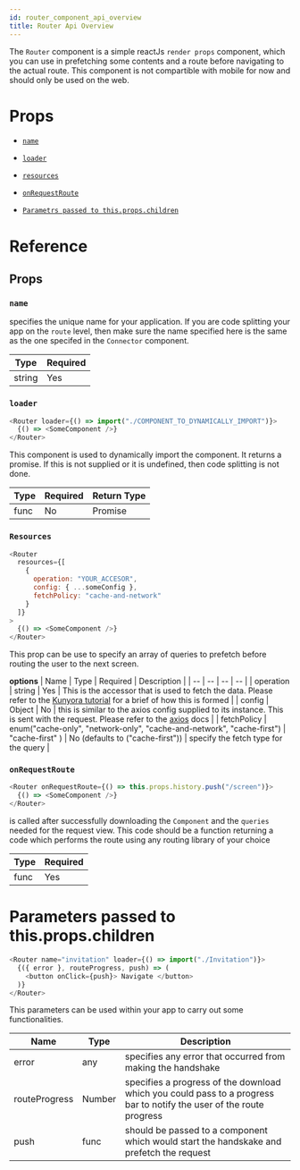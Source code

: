 ```yaml
---
id: router_component_api_overview
title: Router Api Overview
---
```


The `Router` component is a simple reactJs `render props` component, which you can use in prefetching some contents and a route before navigating to the actual route. This component is not compartible with mobile for now and should only be used on the web.

# Props

* [`name`](router_component_api_overview.md#name)
* [`loader`](router_component_api_overview.md#loader)
* [`resources`](router_component_api_overview.md#resources)
* [`onRequestRoute`](router_component_api_overview.md#onrequestroute)

* [`Parametrs passed to this.props.children`](router_component_api_overview.md#parameters-passed-to-thispropschildren)

# Reference

## Props

### `name`

specifies the unique name for your application. If you are code splitting your app on the `route` level, then make sure the name specified here is the same as the one specifed in the `Connector` component.

| Type   | Required |
| ------ | -------- |
| string | Yes      |

### `loader`

```javascript
<Router loader={() => import("./COMPONENT_TO_DYNAMICALLY_IMPORT")}>
  {() => <SomeComponent />}
</Router>
```

This component is used to dynamically import the component. It returns a promise. If this is not supplied or it is undefined, then code splitting is not done.

| Type | Required | Return Type |
| ---- | -------- | ----------- |
| func | No       | Promise     |

### `Resources`

```javascript
<Router
  resources={[
    {
      operation: "YOUR_ACCESOR",
      config: { ...someConfig },
      fetchPolicy: "cache-and-network"
    }
  ]}
>
  {() => <SomeComponent />}
</Router>
```

This prop can be use to specify an array of queries to prefetch before routing the user to the next screen.

**options**
| Name | Type | Required | Description |
| -- | -- | -- | -- |
| operation | string | Yes | This is the accessor that is used to fetch the data. Please refer to the [Kunyora tutorial](kunyora_tutorial.md) for a brief of how this is formed |
| config | Object | No | this is similar to the axios config supplied to its instance. This is sent with the request. Please refer to the [axios](axios.com) docs |
| fetchPolicy | enum("cache-only", "network-only", "cache-and-network", "cache-first") | "cache-first" ) | No (defaults to ("cache-first")) | specify the fetch type for the query |

### `onRequestRoute`

```javascript
<Router onRequestRoute={() => this.props.history.push("/screen")}>
  {() => <SomeComponent />}
</Router>
```

is called after successfully downloading the `Component` and the `queries` needed for the request view. This code should be a function returning a code which performs the route using any routing library of your choice

| Type | Required |
| ---- | -------- |
| func | Yes      |

# Parameters passed to this.props.children

```javascript
<Router name="invitation" loader={() => import("./Invitation")}>
  {({ error }, routeProgress, push) => (
    <button onClick={push}> Navigate </button>
  )}
</Router>
```

This parameters can be used within your app to carry out some functionalities.

| Name          | Type   | Description                                                                                                          |
| ------------- | ------ | -------------------------------------------------------------------------------------------------------------------- |
| error         | any    | specifies any error that occurred from making the handshake                                                          |
| routeProgress | Number | specifies a progress of the download which you could pass to a progress bar to notify the user of the route progress |
| push          | func   | should be passed to a component which would start the handskake and prefetch the request                             |
